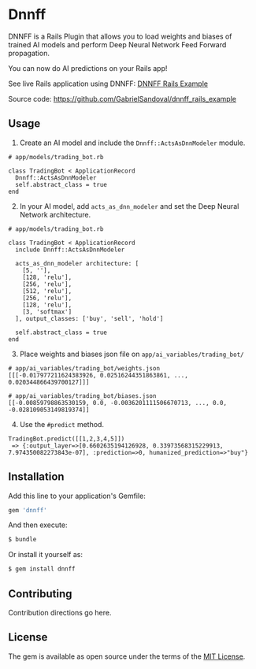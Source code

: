 # Dnnff
DNNFF is a Rails Plugin that allows you to load weights and biases of trained AI models and perform Deep Neural Network Feed Forward propagation.

You can now do AI predictions on your Rails app!

See live Rails application using DNNFF: [DNNFF Rails Example](http://dnnff.herokuapp.com/)

Source code: https://github.com/GabrielSandoval/dnnff_rails_example

## Usage
1. Create an AI model and include the `Dnnff::ActsAsDnnModeler` module.
```
# app/models/trading_bot.rb

class TradingBot < ApplicationRecord
  Dnnff::ActsAsDnnModeler
  self.abstract_class = true
end
```

2. In your AI model, add `acts_as_dnn_modeler` and set the Deep Neural Network architecture.
```
# app/models/trading_bot.rb

class TradingBot < ApplicationRecord
  include Dnnff::ActsAsDnnModeler

  acts_as_dnn_modeler architecture: [
    [5, ''],
    [128, 'relu'],
    [256, 'relu'],
    [512, 'relu'],
    [256, 'relu'],
    [128, 'relu'],
    [3, 'softmax']
  ], output_classes: ['buy', 'sell', 'hold']

  self.abstract_class = true
end
```

3. Place weights and biases json file on `app/ai_variables/trading_bot/` 
```
# app/ai_variables/trading_bot/weights.json
[[[-0.017977211624383926, 0.02516244351863861, ..., 0.020344866439700127]]]
```

```
# app/ai_variables/trading_bot/biases.json
[[-0.00859798863530159, 0.0, -0.0036201111506670713, ..., 0.0, -0.028109053149819374]]
```

4. Use the `#predict` method.
```
TradingBot.predict([[1,2,3,4,5]])
 => {:output_layer=>[0.6602635194126928, 0.33973568315229913, 7.974350082273843e-07], :prediction=>0, humanized_prediction=>"buy"}
```

## Installation
Add this line to your application's Gemfile:

```ruby
gem 'dnnff'
```

And then execute:
```bash
$ bundle
```

Or install it yourself as:
```bash
$ gem install dnnff
```

## Contributing
Contribution directions go here.

## License
The gem is available as open source under the terms of the [MIT License](http://opensource.org/licenses/MIT).
